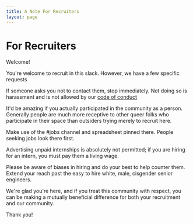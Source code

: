```yaml
---
title: A Note For Recruiters
layout: page
---
```


For Recruiters
===========

Welcome!

You're welcome to recruit in this slack. However, we have a few specific requests

If someone asks you not to contact them, stop immediately. Not doing so is harassment and is not allowed by our [code of conduct](coc.md)

It'd be amazing if you actually participated in the community as a person. Generally people are much more receptive to other queer folks who participate in their space than outsiders trying merely to recruit here.

Make use of the #jobs channel and spreadsheet pinned there. People seeking jobs look there first.

Advertising unpaid internships is absolutely not permitted; if you are hiring for an intern, you must pay them a living wage.

Please be aware of biases in hiring and do your best to help counter them. Extend your reach past the easy to hire white, male, cisgender senior engineers.

We're glad you're here, and if you treat this community with respect, you can be making a mutually beneficial difference for both your recruitment and our community.

Thank you!
